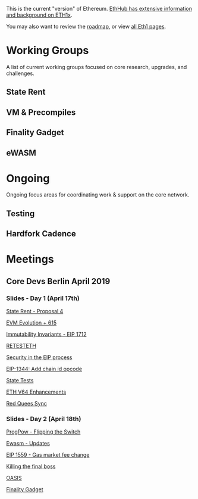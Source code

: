 <!-- TITLE: Ethereum 1x -->

This is the current "version" of Ethereum. [EthHub has extensive information and background on ETH1x](https://docs.ethhub.io/ethereum-roadmap/ethereum-1.x/).

You may also want to review the [roadmap](/roadmap), or view [all Eth1 pages](/eth1).
# Working Groups
A list of current working groups focused on core research, upgrades, and challenges.

## State Rent

## VM & Precompiles

## Finality Gadget

## eWASM
# Ongoing
Ongoing focus areas for coordinating work & support on the core network.

## Testing

## Hardfork Cadence

# Meetings
## Core Devs Berlin April 2019


### Slides - Day 1 (April 17th)

[State Rent - Proposal 4](https://drive.google.com/file/d/1u7d-jLMdGkPYl0zf49b1CFKtqlln4ICO/view?usp=sharing)

[EVM Evolution + 615](https://drive.google.com/open?id=1_taRpfsEF-ofF0UpwKyGOH-ogPqxmpUD)

[Immutability Invariants - EIP 1712](https://drive.google.com/open?id=14gO58ewq2JHkf2TwhOztPxnSJWYyiLqn)

[RETESTETH](https://drive.google.com/open?id=1kQ6C6tQmqKmGwJOJ4OXEZ_gEOq0JLPTO)

[Security in the EIP process](https://drive.google.com/open?id=1EiIw2LIw2e98nLaR0VU94PJrpBj-ABo_)

[EIP-1344: Add chain id opcode](https://drive.google.com/open?id=17WyCFc3p9vuHwgk-TUKVGjeRPnGQgxdU)

[State Tests](https://drive.google.com/open?id=1lrfJ-Z4lscnLHbUae11uPn8QaUpQjdH2)

[ETH V64 Enhancements](https://drive.google.com/open?id=1-TuInhKVAbLs0s5L-Bk1e0x3aXlCYW2R)

[Red Quees Sync](https://drive.google.com/open?id=1ZmtuI1IedPd9amx614fSuNCMFpz2doNz)

### Slides - Day 2 (April 18th)

[ProgPow - Flipping the Switch](https://drive.google.com/open?id=1BnOqJdupgJu5oJIEW0SuXi9YNRH25nYi)

[Ewasm - Updates](https://drive.google.com/open?id=1GzPI3Y6_DJ3WM5D1MrpPcJxNFe45ZDDK)

[EIP 1559 - Gas market fee change](https://drive.google.com/open?id=12bCGHxv9uldSvh-dcDS5qc53XqZDOOHD)

[Killing the final boss](xx)

[OASIS](https://drive.google.com/open?id=1mX2fF-ChVn84m4buHNJjN6-MqAWVP4Gr)

[Finality Gadget](https://drive.google.com/open?id=16KLZKAutK79NxMh8L7B6hpNKuoOaAPZT)